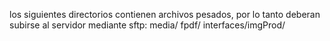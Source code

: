 los siguientes directorios contienen archivos pesados, por lo tanto deberan subirse al servidor mediante sftp:
 media/
 fpdf/
 interfaces/imgProd/
  
